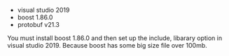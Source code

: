 * visual studio 2019
* boost 1.86.0
* protobuf v21.3

You must install boost 1.86.0 and then set up the include, libarary option in visual studio 2019.
Because boost has some big size file over 100mb.

